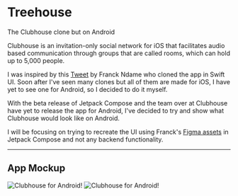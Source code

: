 # Treehouse
The Clubhouse clone but on Android

Clubhouse is an invitation-only social network for iOS that facilitates audio based communication through groups that are called rooms, which can hold up to 5,000 people.

I was inspired by this [Tweet](https://twitter.com/RussellOkung/status/1364674999349567494?s=20) by Franck Ndame who cloned the app in Swift UI. Soon after I've seen many clones but all of them are made for iOS, I have yet to see one for Android, so I decided to do it myself.

With the beta release of Jetpack Compose and the team over at Clubhouse have yet to release the app for Android, I've decided to try and show what Clubhouse would look like on Android.

I will be focusing on trying to recreate the UI using Franck's [Figma assets](https://www.figma.com/file/8DwfJi51F88IW1xNVrDMP4/Clubapartment?node-id=0%3A1) in Jetpack Compose and not any backend functionality.

-----------------------------------

App Mockup
-----------------------------------

![Clubhouse for Android!](https://i.imgur.com/1fYUTsN.png) ![Clubhouse for Android!](https://i.imgur.com/GUPbFF5.png) 
